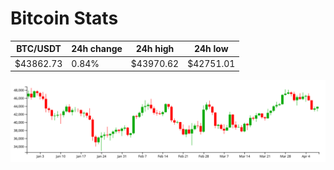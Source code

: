 # Bitcoin Stats

BTC/USDT|24h change|24h high|24h low|
|---|---|---|---|
|$43862.73|0.84%|$43970.62|$42751.01|

<img src="./chart.svg">
